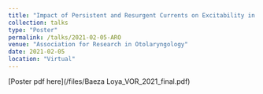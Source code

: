 ```yaml
---
title: "Impact of Persistent and Resurgent Currents on Excitability in Mouse Vestibular Ganglion Neurons"
collection: talks
type: "Poster"
permalink: /talks/2021-02-05-ARO
venue: "Association for Research in Otolaryngology"
date: 2021-02-05
location: "Virtual"
---
```


[Poster pdf here](/files/Baeza Loya_VOR_2021_final.pdf)

